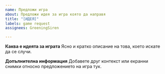 ```yaml
---
name: Предложи игра
about: Предложи идея за игра която да направя
title: "[ИДЕЯ]"
labels: game request
assignees: GreeningSiren

---
```


**Каква е идеята за играта**
Ясно и кратко описание на това, което искате да се случи.

**Допълнителна информация**
Добавете друг контекст или екранни снимки относно предложението на игра тук.
